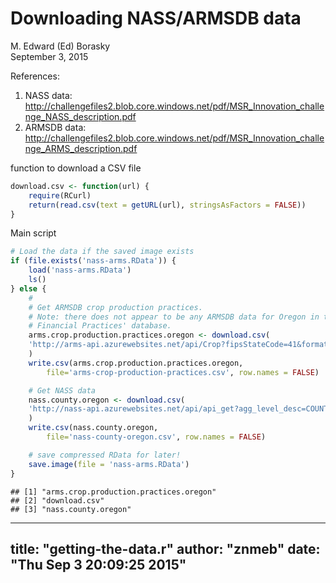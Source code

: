 # Downloading NASS/ARMSDB data
M. Edward (Ed) Borasky  
September 3, 2015  

References:

1. NASS data: <http://challengefiles2.blob.core.windows.net/pdf/MSR_Innovation_challenge_NASS_description.pdf>
2. ARMSDB data: <http://challengefiles2.blob.core.windows.net/pdf/MSR_Innovation_challenge_ARMS_description.pdf>

function to download a CSV file


```r
download.csv <- function(url) {
    require(RCurl)
    return(read.csv(text = getURL(url), stringsAsFactors = FALSE))
}
```


Main script


```r
# Load the data if the saved image exists
if (file.exists('nass-arms.RData')) {
    load('nass-arms.RData')
    ls()
} else {
    #
    # Get ARMSDB crop production practices.
    # Note: there does not appear to be any ARMSDB data for Oregon in the 'Farm
    # Financial Practices' database.
    arms.crop.production.practices.oregon <- download.csv(
    'http://arms-api.azurewebsites.net/api/Crop?fipsStateCode=41&format=csv'
    )
    write.csv(arms.crop.production.practices.oregon,
        file='arms-crop-production-practices.csv', row.names = FALSE)

    # Get NASS data
    nass.county.oregon <- download.csv(
    'http://nass-api.azurewebsites.net/api/api_get?agg_level_desc=COUNTY&state_name=OREGON&format=csv'
    )
    write.csv(nass.county.oregon,
        file='nass-county-oregon.csv', row.names = FALSE)

    # save compressed RData for later!
    save.image(file = 'nass-arms.RData')
}
```

```
## [1] "arms.crop.production.practices.oregon"
## [2] "download.csv"                         
## [3] "nass.county.oregon"
```


---
title: "getting-the-data.r"
author: "znmeb"
date: "Thu Sep  3 20:09:25 2015"
---
